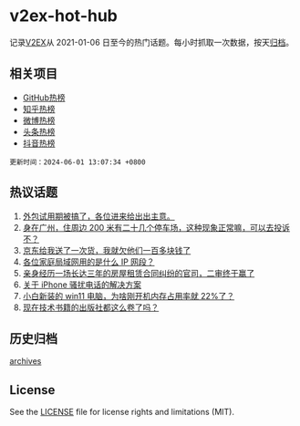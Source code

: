# v2ex-hot-hub

 记录[V2EX](https://www.v2ex.com/)从 2021-01-06 日至今的热门话题。每小时抓取一次数据，按天[归档](archives)。
 
 ## 相关项目

- [GitHub热榜](https://github.com/snaildev/github-hot-hub)
- [知乎热榜](https://github.com/snaildev/zhihu-hot-hub)
- [微博热榜](https://github.com/snaildev/weibo-hot-hub)
- [头条热榜](https://github.com/snaildev/toutiao-hot-hub)
- [抖音热榜](https://github.com/snaildev/douyin-hot-hub)


 `更新时间：2024-06-01 13:07:34 +0800`

## 热议话题

1. [外包试用期被搞了，各位进来给出出主意。](https://www.v2ex.com/t/1045689)
1. [身在广州，住周边 200 米有二十几个停车场，这种现象正常嘛，可以去投诉不？](https://www.v2ex.com/t/1045690)
1. [京东给我送了一次货，我就欠他们一百多块钱了](https://www.v2ex.com/t/1045892)
1. [各位家庭局域网用的是什么 IP 网段？](https://www.v2ex.com/t/1045798)
1. [亲身经历一场长达三年的房屋租赁合同纠纷的官司，二审终于赢了](https://www.v2ex.com/t/1045774)
1. [关于 iPhone 骚扰电话的解决方案](https://www.v2ex.com/t/1045753)
1. [小白新装的 win11 电脑，为啥刚开机内存占用率就 22%了？](https://www.v2ex.com/t/1045722)
1. [现在技术书籍的出版社都这么卷了吗？](https://www.v2ex.com/t/1045727)

## 历史归档

[archives](archives)

## License

See the [LICENSE](LICENSE) file for license rights and limitations (MIT).
